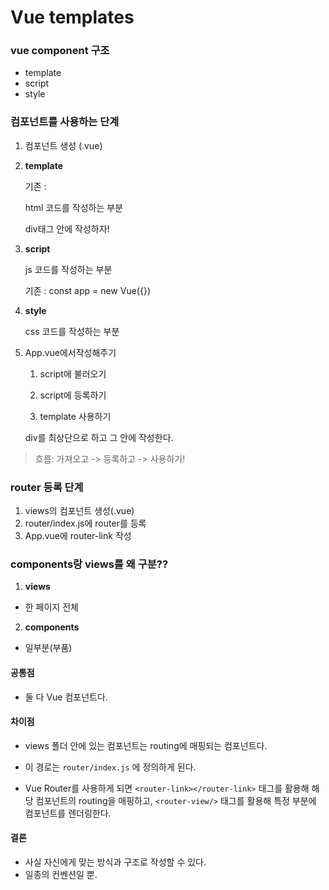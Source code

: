 # Vue templates

### vue component 구조

- template
- script
- style



### 컴포넌트를 사용하는 단계

1. 컴포넌트 생성 (.vue)

2. **template**

   기존 : <div id="app"></div>

   html 코드를 작성하는 부분

   div태그 안에 작성하자!

3. **script**

   js 코드를 작성하는 부분

   기존 : const app = new Vue({})

4. **style**

   css 코드를 작성하는 부분

5. App.vue에서작성해주기

   1. script에 불러오기

   2. script에 등록하기
   
   3. template 사용하기
   
   div를 최상단으로 하고 그 안에 작성한다.

>  흐름: 가져오고  -> 등록하고 -> 사용하기!



### router 등록 단계

1. views의 컴포넌트 생성(.vue)
2. router/index.js에 router를 등록
3. App.vue에 router-link 작성



### components랑 views를 왜 구분??

1. **views**

- 한 페이지 전체

2. **components**

- 일부분(부품)

#### 공통점

- 둘 다 Vue 컴포넌트다.

#### 차이점

- views 폴더 안에 있는 컴포넌트는 routing에 매핑되는 컴포넌트다.
- 이 경로는 `router/index.js` 에 정의하게 된다.

- Vue Router를 사용하게 되면 `<router-link></router-link>` 태그를 활용해 해당 컴포넌트의 routing을 매핑하고, `<router-view/>` 태그를 활용해 특정 부분에 컴포넌트를 렌더링한다.

#### 결론

- 사실 자신에게 맞는 방식과 구조로 작성할 수 있다.
- 일종의 컨벤션일 뿐.

